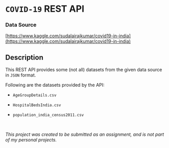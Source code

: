 # `COVID-19` REST API

### Data Source

[https://www.kaggle.com/sudalairajkumar/covid19-in-india](https://www.kaggle.com/sudalairajkumar/covid19-in-india)

## Description

This REST API provides some (not all) datasets from the given data source in `JSON` format.

Following are the datasets provided by the API:

-   `AgeGroupDetails.csv`

-   `HospitalBedsIndia.csv`

-   `population_india_census2011.csv`

<br>

_This project was created to be submitted as an assignment, and is not part of my personal projects._
